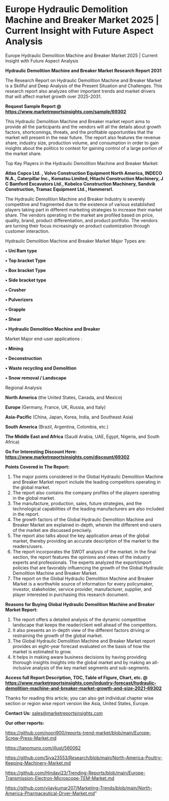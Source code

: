 # Europe Hydraulic Demolition Machine and Breaker Market 2025 | Current Insight with Future Aspect Analysis
Europe Hydraulic Demolition Machine and Breaker Market 2025 | Current Insight with Future Aspect Analysis

<strong>Hydraulic Demolition Machine and Breaker Market Research Report 2031</strong>

The Research Report on Hydraulic Demolition Machine and Breaker Market is a Skillful and Deep Analysis of the Present Situation and Challenges. This research report also analyzes other important trends and market drivers that will affect market growth over 2025-2031.

<strong>Request Sample Report @ <a href=https://www.marketreportsinsights.com/sample/69302>https://www.marketreportsinsights.com/sample/69302</a></strong>

This Hydraulic Demolition Machine and Breaker market report aims to provide all the participants and the vendors will all the details about growth factors, shortcomings, threats, and the profitable opportunities that the market will present in the near future. The report also features the revenue share, industry size, production volume, and consumption in order to gain insights about the politics to contest for gaining control of a large portion of the market share.

Top Key Players in the Hydraulic Demolition Machine and Breaker Market:

<strong>Atlas Copco Ltd. , Volvo Construction Equipment North America, INDECO N.A., Caterpillar Inc., Komatsu Limited, Hitachi Construction Machinery, J C Bamford Excavators Ltd., Kobelco Construction Machinery, Sandvik Construction, Tramac Equipment Ltd., Hammersrl.</strong>

The Hydraulic Demolition Machine and Breaker Industry is severely competitive and fragmented due to the existence of various established players taking part in different marketing strategies to increase their market share. The vendors operating in the market are profiled based on price, quality, brand, product differentiation, and product portfolio. The vendors are turning their focus increasingly on product customization through customer interaction.

Hydraulic Demolition Machine and Breaker Market Major Types are:

<strong>• Uni Ram type

• Top bracket Type

• Box bracket Type

• Side bracket type

• Crusher

• Pulverizers

• Grapple

• Shear

• Hydraulic Demolition Machine and Breaker</strong>

Market Major end-user applications :

<strong>• Mining

• Deconstruction

• Waste recycling and Demolition

• Snow removal / Landscape</strong>

Regional Analysis

</u><strong><b>North America</b></strong> (the United States, Canada, and Mexico)

<strong><b>Europe </b></strong>(Germany, France, UK, Russia, and Italy)

<strong><b>Asia-Pacific</b></strong> (China, Japan, Korea, India, and Southeast Asia)

<strong><b>South America</b></strong> (Brazil, Argentina, Colombia, etc.)

<strong><b>The Middle East and Africa</b></strong> (Saudi Arabia, UAE, Egypt, Nigeria, and South Africa)

<strong>Go For Interesting Discount Here: <a href=https://www.marketreportsinsights.com/discount/69302>https://www.marketreportsinsights.com/discount/69302</a></strong>

<strong>Points Covered in The Report:</strong>
<ol>
  <li>The major points considered in the Global Hydraulic Demolition Machine and Breaker Market report include the leading competitors operating in the global market.</li>
  <li>The report also contains the company profiles of the players operating in the global market.</li>
  <li>The manufacture, production, sales, future strategies, and the technological capabilities of the leading manufacturers are also included in the report.</li>
  <li>The growth factors of the Global Hydraulic Demolition Machine and Breaker Market are explained in-depth, wherein the different end-users of the market are discussed precisely.</li>
  <li>The report also talks about the key application areas of the global market, thereby providing an accurate description of the market to the readers/users.</li>
  <li>The report incorporates the SWOT analysis of the market. In the final section, the report features the opinions and views of the industry experts and professionals. The experts analyzed the export/import policies that are favorably influencing the growth of the Global Hydraulic Demolition Machine and Breaker Market.</li>
  <li>The report on the Global Hydraulic Demolition Machine and Breaker Market is a worthwhile source of information for every policymaker, investor, stakeholder, service provider, manufacturer, supplier, and player interested in purchasing this research document.</li>
</ol>
<strong>Reasons for Buying Global Hydraulic Demolition Machine and Breaker Market Report:</strong>

<ol>
  <li>The report offers a detailed analysis of the dynamic competitive landscape that keeps the reader/client well ahead of the competitors.</li>
  <li>It also presents an in-depth view of the different factors driving or restraining the growth of the global market.</li>
  <li>The Global Hydraulic Demolition Machine and Breaker Market report provides an eight-year forecast evaluated on the basis of how the market is estimated to grow.</li>
  <li>It helps in making aware business decisions by having providing thorough insights insights into the global market and by making an all-inclusive analysis of the key market segments and sub-segments.</li>
</ol>
<strong>Access full Report Description, TOC, Table of Figure, Chart, etc. @ <a href=https://www.marketreportsinsights.com/industry-forecast/hydraulic-demolition-machine-and-breaker-market-growth-and-size-2021-69302>https://www.marketreportsinsights.com/industry-forecast/hydraulic-demolition-machine-and-breaker-market-growth-and-size-2021-69302</a></strong>


Thanks for reading this article; you can also get individual chapter wise section or region wise report version like Asia, United States, Europe.

<strong>Contact Us:</strong>
sales@marketreportsinsights.com

<strong>Our other reports:</strong>

<a href=https://github.com/noori900/reports-trend-market/blob/main/Europe-Screw-Press-Market.md>https://github.com/noori900/reports-trend-market/blob/main/Europe-Screw-Press-Market.md</a>

<a href=https://tanomuno.com/illust/560062>https://tanomuno.com/illust/560062</a>

<a href=https://github.com/Siya23553/Research/blob/main/North-America-Poultry-Keeping-Machinery-Market.md>https://github.com/Siya23553/Research/blob/main/North-America-Poultry-Keeping-Machinery-Market.md</a>

<a href=https://github.com/Hindavi23/Trending-Reports/blob/main/Europe-Transmission-Electron-Microscope-TEM-Market.md>https://github.com/Hindavi23/Trending-Reports/blob/main/Europe-Transmission-Electron-Microscope-TEM-Market.md</a>

<a href=https://github.com/vijaykumar207/Marketing-Trends/blob/main/North-America-Pharmaceutical-Dryer-Market.md>https://github.com/vijaykumar207/Marketing-Trends/blob/main/North-America-Pharmaceutical-Dryer-Market.md</a>"
